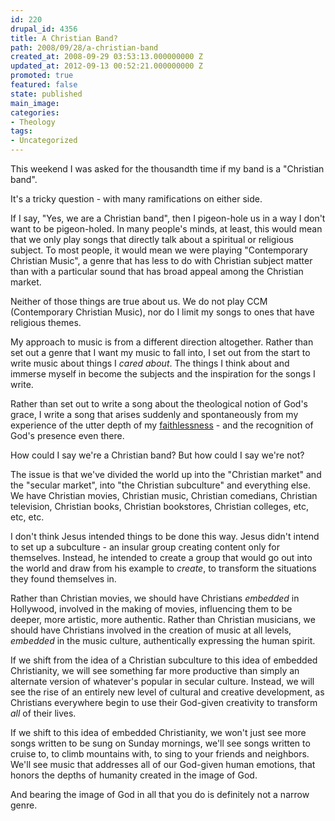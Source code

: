 ```yaml
---
id: 220
drupal_id: 4356
title: A Christian Band?
path: 2008/09/28/a-christian-band
created_at: 2008-09-29 03:53:13.000000000 Z
updated_at: 2012-09-13 00:52:21.000000000 Z
promoted: true
featured: false
state: published
main_image: 
categories:
- Theology
tags:
- Uncategorized
---
```

This weekend I was asked for the thousandth time if my band is a "Christian band".

It's a tricky question - with many ramifications on either side.

If I say, "Yes, we are a Christian band", then I pigeon-hole us in a way I don't want to be pigeon-holed. In many people's minds, at least, this would mean that we only play songs that directly talk about a spiritual or religious subject. To most people, it would mean we were playing "Contemporary Christian Music", a genre that has less to do with Christian subject matter than with a particular sound that has broad appeal among the Christian market.

Neither of those things are true about us. We do not play CCM (Contemporary Christian Music), nor do I limit my songs to ones that have religious themes.

My approach to music is from a different direction altogether. Rather than set out a genre that I want my music to fall into, I set out from the start to write music about things I <em>cared about</em>. The things I think about and immerse myself in become the subjects and the inspiration for the songs I write.

Rather than set out to write a song about the theological notion of God's grace, I write a song that arises suddenly and spontaneously from my experience of the utter depth of my <a title="Unfaithful" href="http://www.reddingbrothers.com/music">faithlessness</a> - and the recognition of God's presence even there.

How could I say we're a Christian band? But how could I say we're not?

The issue is that we've divided the world up into the "Christian market" and the "secular market", into "the Christian subculture" and everything else. We have Christian movies, Christian music, Christian comedians, Christian television, Christian books, Christian bookstores, Christian colleges, etc, etc, etc.

I don't think Jesus intended things to be done this way. Jesus didn't intend to set up a subculture - an insular group creating content only for themselves. Instead, he intended to create a group that would go out into the world and draw from his example to <em>create</em>, to transform the situations they found themselves in.

Rather than Christian movies, we should have Christians <em>embedded</em> in Hollywood, involved in the making of movies, influencing them to be deeper, more artistic, more authentic. Rather than Christian musicians, we should have Christians involved in the creation of music at all levels, <em>embedded</em> in the music culture, authentically expressing the human spirit.

If we shift from the idea of a Christian subculture to this idea of embedded Christianity, we will see something far more productive than simply an alternate version of whatever's popular in secular culture. Instead, we will see the rise of an entirely new level of cultural and creative development, as Christians everywhere begin to use their God-given creativity to transform <em>all</em> of their lives.

If we shift to this idea of embedded Christianity, we won't just see more songs written to be sung on Sunday mornings, we'll see songs written to cruise to, to climb mountains with, to sing to your friends and neighbors. We'll see music that addresses all of our God-given human emotions, that honors the depths of humanity created in the image of God.

And bearing the image of God in all that you do is definitely not a narrow genre.
